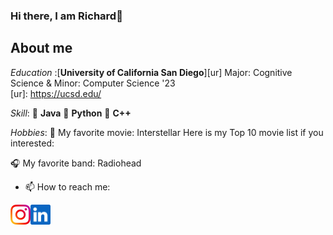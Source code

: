 ### Hi there, I am Richard👋


About me 
----
*Education*
:[**University of California San Diego**][ur] Major: Cognitive Science & Minor: Computer Science '23  
[ur]: https://ucsd.edu/



*Skill*:
:pinched_fingers:         **Java**
:pinched_fingers:         **Python** 
:pinched_fingers:         **C++**

*Hobbies*:
:movie_camera: My favorite movie: Interstellar
Here is my Top 10 movie list if you interested:
<a href="https://www.douban.com/doulist/152247852/?dt_dapp=1">
</a>

:headphones: My favorite band: Radiohead


- 📫 How to reach me: 
<a href="https://instagram.com/shli_rili?igshid=YmMyMTA2M2Y=">
    <img height="32" align="left" alt="Instagram" src="img/icons/instagram.png" />
</a>

<a href="https://www.linkedin.com/in/shaolong-li-0b067a224/">
    <img height="32" align="left" alt="LinkedIn" src="img/icons/linkedin.png" />
</a>


